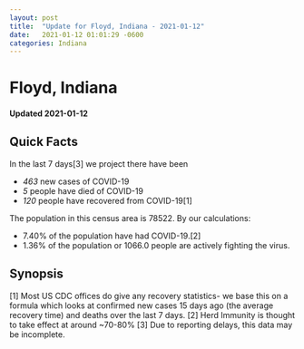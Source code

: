 ```yaml
---
layout: post
title:  "Update for Floyd, Indiana - 2021-01-12"
date:   2021-01-12 01:01:29 -0600
categories: Indiana
---
```


# Floyd, Indiana
#### Updated 2021-01-12

## Quick Facts

In the last 7 days[3] we project there have been
- *463* new cases of COVID-19
- *5* people have died of COVID-19
- *120* people have recovered from COVID-19[1]

The population in this census area is 78522. By our calculations:
- 7.40% of the population have had COVID-19.[2]
- 1.36% of the population or 1066.0 people are actively fighting the virus.

## Synopsis




[1] Most US CDC offices do give any recovery statistics- we base this on a formula which looks at confirmed new cases
15 days ago (the average recovery time) and deaths over the last 7 days.
[2] Herd Immunity is thought to take effect at around ~70-80%
[3] Due to reporting delays, this data may be incomplete. 
    